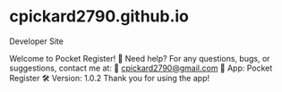 # cpickard2790.github.io
Developer Site

Welcome to Pocket Register!
💬 Need help?
For any questions, bugs, or suggestions, contact me at:
📧 cpickard2790@gmail.com
📱 App: Pocket Register
🛠 Version: 1.0.2
Thank you for using the app!
